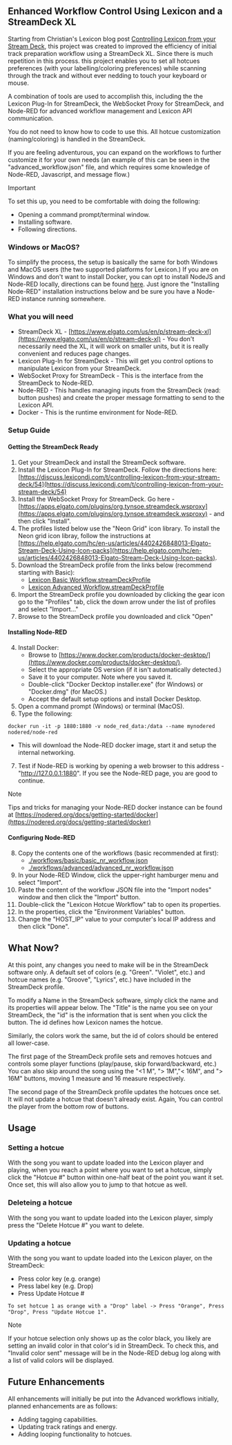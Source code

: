 ## Enhanced Workflow Control Using Lexicon and a StreamDeck XL

Starting from Christian's Lexicon blog post [Controlling Lexicon from your Stream Deck](https://discuss.lexicondj.com/t/controlling-lexicon-from-your-stream-deck/54), this project was created to improved the efficiency of initial track preparation workflow using a StreamDeck XL. Since there is much repetition in this process. this project enables you to set all hotcues preferences (with your labelling/coloring preferences) while scanning through the track and without ever nedding to touch your keyboard or mouse. 

A combination of tools are used to accomplish this, including the the Lexicon Plug-In for StreamDeck, the WebSocket Proxy for StreamDeck, and Node-RED for advanced workflow management and Lexicon API communication. 

You do not need to know how to code to use this. All hotcue customization (naming/coloring) is handled in the StreamDeck. 

If you are feeling adventurous, you can expand on the workflows to further customize it for your own needs (an example of this can be seen in the "advanced_workflow.json" file, and which requires some knowledge of Node-RED, Javascript, and message flow.)

>[!IMPORTANT]
>To set this up, you need to be comfortable with doing the following:
>- Opening a command prompt/terminal window. 
>- Installing software.
>- Following directions. 

### Windows or MacOS?
To simplify the process, the setup is basically the same for both Windows and MacOS users (the two supported platforms for Lexicon.) If you are on Windows and don't want to install Docker, you can opt to install NodeJS and Node-RED locally, directions can be found [here](https://nodered.org/docs/getting-started/windows). Just ignore the "Installing Node-RED" installation instructions below and be sure you have a Node-RED instance running somewhere. 

### What you will need
- StreamDeck XL - [https://www.elgato.com/us/en/p/stream-deck-xl](https://www.elgato.com/us/en/p/stream-deck-xl) - You don't necessarily need the XL, it will work on smaller units, but it is really convenient and reduces page changes. 
- Lexicon Plug-In for StreamDeck - This will get you control options to manipulate Lexicon from your StreamDeck.
- WebSocket Proxy for StreamDeck - This is the interface from the StreamDeck to Node-RED. 
- Node-RED - This handles managing inputs from the StreamDeck (read: button pushes) and create the proper message formatting to send to the Lexicon API.
- Docker - This is the runtime environment for Node-RED. 

### Setup Guide
#### Getting the StreamDeck Ready
1. Get your StreamDeck and install the StreamDeck software.
3. Install the Lexicon Plug-In for StreamDeck. Follow the directions here: [https://discuss.lexicondj.com/t/controlling-lexicon-from-your-stream-deck/54](https://discuss.lexicondj.com/t/controlling-lexicon-from-your-stream-deck/54)
4. Install the WebSocket Proxy for StreamDeck. Go here - [https://apps.elgato.com/plugins/org.tynsoe.streamdeck.wsproxy](https://apps.elgato.com/plugins/org.tynsoe.streamdeck.wsproxy) - and then click "Install".
5. The profiles listed below use the "Neon Grid" icon library. To install the Neon grid icon libray, follow the instructions at [https://help.elgato.com/hc/en-us/articles/4402426848013-Elgato-Stream-Deck-Using-Icon-packs](https://help.elgato.com/hc/en-us/articles/4402426848013-Elgato-Stream-Deck-Using-Icon-packs).
6. Download the StreamDeck profile  from the links below (recommend starting with Basic):
   - [Lexicon Basic Workflow.streamDeckProfile](./workflows/basic/Lexicon%20Basic%20Workflow.streamDeckProfile)
   - [Lexicon Advanced Workflow.streamDeckProfile](./workflows/advanced/Lexicon%20Advanced%20Workflow.streamDeckProfile)
7. Import the StreamDeck profile you downloaded by clicking the gear icon go to the "Profiles" tab, click the down arrow under the list of profiles and select "Import..."
8. Browse to the StreamDeck profile you downloaded and click "Open"

#### Installing Node-RED
4. Install Docker:
   - Browse to [https://www.docker.com/products/docker-desktop/](https://www.docker.com/products/docker-desktop/).
   - Select the appropriate OS version (if it isn't automatically detected.)
   - Save it to your computer. Note where you saved it.
   - Double-click "Docker Decktop installer.exe" (for Windows) or "Docker.dmg" (for MacOS.)
   - Accept the default setup options and install Docker Desktop.
5. Open a command prompt (Windows) or terminal (MacOS).
6. Type the following:
```
docker run -it -p 1880:1880 -v node_red_data:/data --name mynodered nodered/node-red
```
   - This will download the Node-RED docker image, start it and setup the internal networking. 
7. Test if Node-RED is working by opening a web browser to this address - "http://127.0.0.1:1880". If you see the Node-RED page, you are good to continue.
>[!NOTE]
>Tips and tricks for managing your Node-RED docker instance can be found at [https://nodered.org/docs/getting-started/docker](https://nodered.org/docs/getting-started/docker)

#### Configuring Node-RED
8. Copy the contents one of the workflows (basic recommended at first):
   - [./workflows/basic/basic_nr_workflow.json](./workflows/basic/basic_nr_workflow.json)
   - [./workflows/advanced/advanced_nr_workflow.json](./workflows/advanced/advanced_nr_workflow.json)
9. In your Node-RED Window, click the upper-right hamburger menu and select "Import".
10. Paste the content of the workflow JSON file into the "Import nodes" window and then click the "Import" button.
11. Double-click the "Lexicon Hotcue Workflow" tab to open its properties.
12. In the properties, click the "Environment Variables" button.
13. Change the "HOST_IP" value to your computer's local IP address and then click "Done".

## What Now?
At this point, any changes you need to make will be in the StreamDeck software only. A default set of colors (e.g. "Green". "Violet", etc.) and hotcue names (e.g. "Groove", "Lyrics", etc.) have included in the StreamDeck profile.

To modify a Name in the StreamDeck software, simply click the name and its properties will appear below. The "Title" is the name you see on your StreamDeck, the "id" is the information that is sent when you click the button. The id
defines how Lexicon names the hotcue. 

Similarly, the colors work the same, but the id of colors should be entered all lower-case.

The first page of the StreamDeck profile sets and removes hotcues and controls some player functions (play/pause, skip forward/backward, etc.) You can also skip around the song using the "<1 M", "> 1M","< 16M", and "> 16M" buttons, moving 1 measure and 16 measure respectively. 

The second page of the StreamDeck profile updates the hotcues once set. It will not update a hotcue that doesn't already exist. Again, You can control the player from the bottom row of buttons. 

## Usage
### Setting a hotcue
With the song you want to update loaded into the Lexicon player and playing, when you reach a point where you want to set a hotcue, simply click the "Hotcue #" button within one-half beat of the point you want it set. Once set, this will also allow you to jump to that hotcue as well.

### Deleteing a hotcue
With the song you want to update loaded into the Lexicon player, simply press the "Delete Hotcue #" you want to delete.

### Updating a hotcue
With the song you want to update loaded into the Lexicon player, on the StreamDeck:
   - Press color key (e.g. orange)
   - Press label key (e.g. Drop)
   - Press Update Hotcue #
   ```
   To set hotcue 1 as orange with a "Drop" label -> Press "Orange", Press "Drop", Press "Update Hotcue 1".
   ```
>[!NOTE]
>If your hotcue selection only shows up as the color black, you likely are setting an invalid color in that color's id in StreamDeck.
>To check this, and "Invalid color sent" message will be in the Node-RED debug log along with a list of valid colors will be displayed.
 
## Future Enhancements
All enhancements will initially be put into the Advanced workflows initially, planned enhancements are as follows:
- Adding tagging capabilities.
- Updating track ratings and energy.
- Adding looping functionality to hotcues. 

